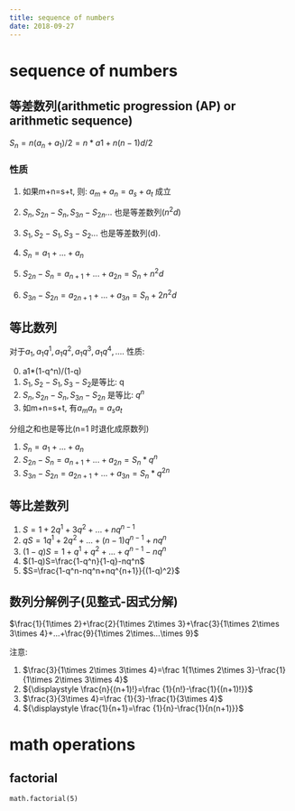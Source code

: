 ```yaml
---
title: sequence of numbers
date: 2018-09-27
---
```

# sequence of numbers

## 等差数列(arithmetic progression (AP) or arithmetic sequence)
$S_n=n(a_n+a_1)/2=n*a1+n(n-1)d/2$

### 性质
1. 如果m+n=s+t, 则: $a_m+a_n=a_s+a_t$ 成立
1. $S_n, S_{2n}-S_{n}, S_{3n}-S_{2n}...$ 也是等差数列($n^2d$)
1. $S_1, S_2-S_1, S_3-S_2...$ 也是等差数列(d).

1. $S_n = a_1+...+a_n$
1. $S_{2n}-S_n=a_{n+1}+...+a_{2n} = S_n+n^2d$
1. $S_{3n}-S_{2n}=a_{2n+1}+...+a_{3n} = S_n+2n^2d$

## 等比数列
对于$a_1, a_1q^1, a_1q^2, a_1q^3, a_1q^4, ....$ 性质:

0. a1*(1-q^n)/(1-q)
1. $S_1,S_2-S_1,S_3-S_2$是等比: q
1. $S_n,S_{2n}-S_{n},S_{3n} -S_{2n}$ 是等比: $q^n$
2. 如m+n=s+t, 有$a_m a_n=a_s a_t$

分组之和也是等比(n=1 时退化成原数列)

1. $S_n = a_1+...+a_n$
1. $S_{2n}-S_n=a_{n+1}+...+a_{2n} = S_n*q^n$
1. $S_{3n}-S_{2n}=a_{2n+1}+...+a_{3n} = S_n*q^{2n}$

## 等比差数列
1. $S=1+2q^1+3q^2+...+nq^{n-1}$
1. $qS= 1q^1+2q^2+...+(n-1)q^{n-1}+nq^n$
1. $(1-q)S=1+q^1+q^2+...+q^{n-1}-nq^n$
1. $(1-q)S=\frac{1-q^n}{1-q}-nq^n$
1. $S=\frac{1-q^n-nq^n+nq^{n+1}}{(1-q)^2}$

## 数列分解例子(见整式-因式分解)
$\frac{1}{1\times 2}+\frac{2}{1\times 2\times 3}+\frac{3}{1\times 2\times 3\times 4}+...+\frac{9}{1\times 2\times...\times 9}$

注意:
1. $\frac{3}{1\times 2\times 3\times 4}=\frac 1{1\times 2\times 3}-\frac{1}{1\times 2\times 3\times 4}$
1. ${\displaystyle \frac{n}{(n+1)!}=\frac {1}{n!}-\frac{1}{(n+1)!}}$
1. $\frac{3}{3\times 4}=\frac {1}{3}-\frac{1}{3\times 4}$
1. ${\displaystyle \frac{1}{n+1}=\frac {1}{n}-\frac{1}{n(n+1)}}$

# math operations
## factorial
    math.factorial(5)